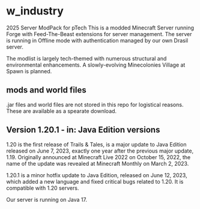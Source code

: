 # w_industry
2025 Server ModPack for pTech
This is a modded Minecraft Server running Forge with Feed-The-Beast extensions for server management. The server is running in Offline mode with authentication managed by our own Drasil server.

The modlist is largely tech-themed with numerous structural and environmental enhancements.
A slowly-evolving Minecolonies Village at Spawn is planned.

## mods and world files
.jar files and world files are not stored in this repo for logistical reasons. These are available as a spearate download.

## Version 1.20.1 - in: Java Edition versions
1.20 is the first release of Trails & Tales, is a major update to Java Edition released on June 7, 2023, exactly one year after the previous major update, 1.19. Originally announced at Minecraft Live 2022 on October 15, 2022, the name of the update was revealed at Minecraft Monthly on March 2, 2023.

1.20.1 is a minor hotfix update to Java Edition, released on June 12, 2023, which added a new language and fixed critical bugs related to 1.20. It is compatible with 1.20 servers.

Our server is running on Java 17.

